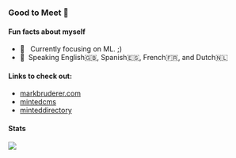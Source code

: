 ### Good to Meet :call_me_hand:

#### Fun facts about myself

- :robot: &nbsp; Currently focusing on ML. ;)
- :speech_balloon: &nbsp;Speaking English:uk:, Spanish:es:, French:fr:, and Dutch:netherlands:

#### Links to check out:

+ [markbruderer.com](https://www.markbruderer.com)
+ [mintedcms](https://www.mintedcms.com)
+ [minteddirectory](https://www.minteddirectory.com)


#### Stats

![](https://img.shields.io/badge/dynamic/json?logo=github&label=GitHub%20Stars&style=for-the-badge&query=%24.stars&url=https://api.github-star-counter.workers.dev/user/masterkram)
